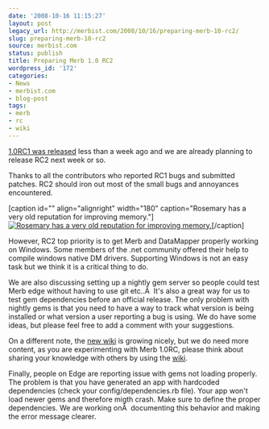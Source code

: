 ```yaml
---
date: '2008-10-16 11:15:27'
layout: post
legacy_url: http://merbist.com/2008/10/16/preparing-merb-10-rc2/
slug: preparing-merb-10-rc2
source: merbist.com
status: publish
title: Preparing Merb 1.0 RC2
wordpress_id: '172'
categories:
- News
- merbist.com
- blog-post
tags:
- merb
- rc
- wiki
---
```


[1.0RC1 was released](http://merbist.com/2008/10/13/merb-10-rc1/) less than a week ago and we are already planning to release RC2 next week or so.

Thanks to all the contributors who reported RC1 bugs and submitted patches. RC2 should iron out most of the small bugs and annoyances encountered.

[caption id="" align="alignright" width="180" caption="Rosemary has a very old reputation for improving memory."][![Rosemary has a very old reputation for improving memory.](http://farm1.static.flickr.com/56/133095382_75068e1a32_m.jpg)](http://flickr.com/photos/geishaboy500/133095382/)[/caption]

However, RC2 top priority is to get Merb and DataMapper properly working on Windows. Some members of the .net community offered their help to compile windows native DM drivers. Supporting Windows is not an easy task but we think it is a critical thing to do.

We are also discussing setting up a nightly gem server so people could test Merb edge without having to use git etc..Â  It's also a great way for us to test gem dependencies before an official release. The only problem with nightly gems is that you need to have a way to track what version is being installed or what version a user reporting a bug is using. We do have some ideas, but please feel free to add a comment with your suggestions.

On a different note, the [new wiki](http://wiki.merbivore.com/) is growing nicely, but we do need more content, as you are experimenting with Merb 1.0RC, please think about sharing your knowledge with others by using the [wiki](http://wiki.merbivore.com/).

Finally, people on Edge are reporting issue with gems not loading properly. The problem is that you have generated an app with hardcoded dependencies (check your config/dependencies.rb file). Your app won't load newer gems and therefore migth crash. Make sure to define the proper dependencies. We are working onÂ  documenting this behavior and making the error message clearer.
